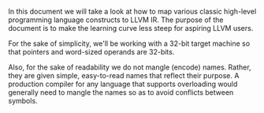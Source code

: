 

In this document we will take a look at how to map various classic high-level programming language constructs to LLVM IR.  The
purpose of the document is to make the learning curve less steep for aspiring LLVM users.

For the sake of simplicity, we'll be working with a 32-bit target machine so that pointers and word-sized operands are 32-bits.

Also, for the sake of readability we do not mangle (encode) names.  Rather, they are given simple, easy-to-read names that reflect
their purpose.  A production compiler for any language that supports overloading would generally need to mangle the names so as to
avoid conflicts between symbols.

